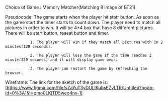 Choice of Game : Memory Matcher(Matching 8 Image of BT21)

Pseudocode: The game starts when the player hit statr button. As soon as the game start the timer starts to
count down. The player need to match all pictures in order to win. It will be 4*4 box that have 8
different pictures. There will be start button, reseat button and timer. 

               1. The player will win if they match all pictures with in 2 minutes(120 seconds).

               2. The player will lose the game if the time reaches 2 minute(120 seconds) and it will display game over.

               3. The player can restart the game by refreshing the browser.

Wireframe: The link for the sketch of the game is: [https://www.figma.com/file/sZaYuT3yDULlKubsEZvLTR/Untitled?node-id=0%3A1&t=qmo0LKjTD5weo4nv-1]     

